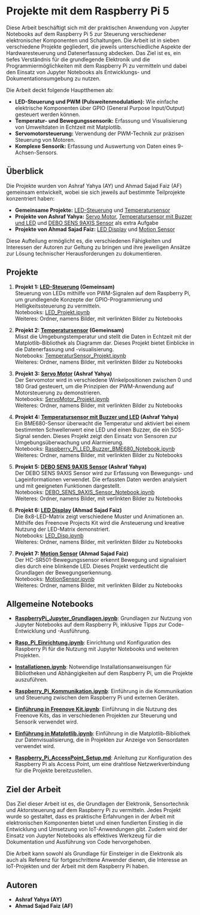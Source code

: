 # Projekte mit dem Raspberry Pi 5

Diese Arbeit beschäftigt sich mit der praktischen Anwendung von Jupyter Notebooks auf dem Raspberry Pi 5 zur Steuerung verschiedener elektronischer Komponenten und Schaltungen. Die Arbeit ist in sieben verschiedene Projekte gegliedert, die jeweils unterschiedliche Aspekte der Hardwaresteuerung und Datenerfassung abdecken. Das Ziel ist es, ein tiefes Verständnis für die grundlegende Elektronik und die Programmiermöglichkeiten mit dem Raspberry Pi zu vermitteln und dabei den Einsatz von Jupyter Notebooks als Entwicklungs- und Dokumentationsumgebung zu nutzen.

Die Arbeit deckt folgende Hauptthemen ab:
- **LED-Steuerung und PWM (Pulsweitenmodulation):** Wie einfache elektrische Komponenten über GPIO (General Purpose Input/Output) gesteuert werden können.
- **Temperatur- und Bewegungssensorik:** Erfassung und Visualisierung von Umweltdaten in Echtzeit mit Matplotlib.
- **Servomotorsteuerung:** Verwendung der PWM-Technik zur präzisen Steuerung von Motoren.
- **Komplexe Sensorik:** Erfassung und Auswertung von Daten eines 9-Achsen-Sensors.


## Überblick

Die Projekte wurden von Ashraf Yahya (AY) und Ahmad Sajad Faiz (AF) gemeinsam entwickelt, wobei sie sich jeweils auf bestimmte Teilprojekte konzentriert haben:
- **Gemeinsame Projekte:** [LED-Steuerung](./LED_Projekt/LED_Projekt.ipynb) und [Temperatursensor](./TempSensor_Projekt/TemperaturSensor_Projekt.ipynb)
- **Projekte von Ashraf Yahya:** [Servo Motor](./ServoMotor_Projekt/ServoMotor_Projekt.ipynb), [Temperatursensor mit Buzzer und LED](./BME680_Buzzer_LED_Projekt/Raspberry_Pi_LED_Buzzer_BME680_Notebook.ipynb) und [DEBO SENS 9AXIS Sensor](./DEBO_SENS_9AXIS/DEBO_SENS_9AXIS_Sensor_Notebook.ipynb) als extra Aufgabe
- **Projekte von Ahmad Sajad Faiz:** [LED Display](./LED_Display/LED_Disp.ipynb) und [Motion Sensor](./Motion_Sensor/MotionSensor.ipynb)

Diese Aufteilung ermöglicht es, die verschiedenen Fähigkeiten und Interessen der Autoren zur Geltung zu bringen und ihre jeweiligen Ansätze zur Lösung technischer Herausforderungen zu dokumentieren.


## Projekte

1. **Projekt 1: [LED-Steuerung](./LED_Projekt/LED_Projekt.ipynb) (Gemeinsam)**  
   Steuerung von LEDs mithilfe von PWM-Signalen auf dem Raspberry Pi, um grundlegende Konzepte der GPIO-Programmierung und Helligkeitssteuerung zu vermitteln.  
   Notebooks: [LED_Projekt.ipynb](./LED_Projekt/LED_Projekt.ipynb)  
   Weiteres: Ordner, namens Bilder, mit verlinkten Bilder zu Notebooks

2. **Projekt 2: [Temperatursensor](./TempSensor_Projekt/TemperaturSensor_Projekt.ipynb) (Gemeinsam)**  
   Misst die Umgebungstemperatur und stellt die Daten in Echtzeit mit der Matplotlib-Bibliothek als Diagramm dar. Dieses Projekt bietet Einblicke in die Datenerfassung und -visualisierung.  
   Notebooks: [TemperaturSensor_Projekt.ipynb](./TempSensor_Projekt/TemperaturSensor_Projekt.ipynb)  
   Weiteres: Ordner, namens Bilder, mit verlinkten Bilder zu Notebooks

3. **Projekt 3: [Servo Motor](./ServoMotor_Projekt/ServoMotor_Projekt.ipynb) (Ashraf Yahya)**  
   Der Servomotor wird in verschiedene Winkelpositionen zwischen 0 und 180 Grad gesteuert, um die Prinzipien der PWM-Anwendung auf Motorsteuerung zu demonstrieren.  
   Notebooks: [ServoMotor_Projekt.ipynb](./ServoMotor_Projekt/ServoMotor_Projekt.ipynb)  
   Weiteres: Ordner, namens Bilder, mit verlinkten Bilder zu Notebooks

4. **Projekt 4: [Temperatursensor mit Buzzer und LED](./BME680_Buzzer_LED_Projekt/Raspberry_Pi_LED_Buzzer_BME680_Notebook.ipynb) (Ashraf Yahya)**  
   Ein BME680-Sensor überwacht die Temperatur und aktiviert bei einem bestimmten Schwellenwert eine LED und einen Buzzer, die ein SOS-Signal senden. Dieses Projekt zeigt den Einsatz von Sensoren zur Umgebungsüberwachung und Alarmierung.  
   Notebooks: [Raspberry_Pi_LED_Buzzer_BME680_Notebook.ipynb](./BME680_Buzzer_LED_Projekt/Raspberry_Pi_LED_Buzzer_BME680_Notebook.ipynb)  
   Weiteres: Ordner, namens Bilder, mit verlinkten Bilder zu Notebooks

5. **Projekt 5: [DEBO SENS 9AXIS Sensor](./DEBO_SENS_9AXIS/DEBO_SENS_9AXIS_Sensor_Notebook.ipynb) (Ashraf Yahya)**  
   Der DEBO SENS 9AXIS Sensor wird zur Erfassung von Bewegungs- und Lageinformationen verwendet. Die erfassten Daten werden analysiert und mit geeigneten Funktionen dargestellt.  
   Notebooks: [DEBO_SENS_9AXIS_Sensor_Notebook.ipynb](./DEBO_SENS_9AXIS/DEBO_SENS_9AXIS_Sensor_Notebook.ipynb)  
   Weiteres: Ordner, namens Bilder, mit verlinkten Bilder zu Notebooks

6. **Projekt 6: [LED Display](./LED_Display/LED_Disp.ipynb) (Ahmad Sajad Faiz)**  
   Die 8x8-LED-Matrix zeigt verschiedene Muster und Animationen an. Mithilfe des Freenove Projects Kit wird die Ansteuerung und kreative Nutzung der LED-Matrix demonstriert.  
   Notebooks: [LED_Disp.ipynb](./LED_Display/LED_Disp.ipynb)  
   Weiteres: Ordner, namens Bilder, mit verlinkten Bilder zu Notebooks

7. **Projekt 7: [Motion Sensor](./Motion_Sensor/MotionSensor.ipynb) (Ahmad Sajad Faiz)**  
   Der HC-SR501-Bewegungssensor erkennt Bewegung und signalisiert dies durch eine blinkende LED. Dieses Projekt verdeutlicht die Grundlagen der Bewegungserkennung.  
   Notebooks: [MotionSensor.ipynb](./Motion_Sensor/MotionSensor.ipynb)  
   Weiteres: Ordner, namens Bilder, mit verlinkten Bilder zu Notebooks
  
    

## Allgemeine Notebooks
- **[RaspberryPi_Jupyter_Grundlagen.ipynb](RaspberryPi_Jupyter_Grundlagen.ipynb)**: 
Grundlagen zur Nutzung von Jupyter Notebooks auf dem Raspberry Pi, inklusive Tipps zur Code-Entwicklung und -Ausführung.

- **[Rasp_Pi_Einrichtung.ipynb](Rasp_Pi_Einrichtung.ipynb)**: 
Einrichtung und Konfiguration des Raspberry Pi für die Nutzung mit Jupyter Notebooks und weiteren Projekten.  

- **[Installationen.ipynb](Installationen.ipynb)**: 
Notwendige Installationsanweisungen für Bibliotheken und Abhängigkeiten auf dem Raspberry Pi, um die Projekte auszuführen.  

- **[Raspberry_Pi_Kommunikation.ipynb](Raspberry_Pi_Kommunikation.ipynb)**: 
Einführung in die Kommunikation und Steuerung zwischen dem Raspberry Pi und externen Geräten.  

- **[Einführung in Freenove Kit.ipynb](Einführung%20in%20Freenove%20Kit.ipynb)**: 
Einführung in die Nutzung des Freenove Kits, das in verschiedenen Projekten zur Steuerung und Sensorik verwendet wird.  

- **[Einführung in Matplotlib.ipynb](Einführung%20in%20Matplotlib.ipynb)**: 
Einführung in die Matplotlib-Bibliothek zur Datenvisualisierung, die in Projekten zur Anzeige von Sensordaten verwendet wird.  

- **[Raspberry_Pi_AccessPoint_Setup.md](RaspberryPi_AccessPoint_Setup.md)**: 
Anleitung zur Konfiguration des Raspberry Pi als Access Point, um eine drahtlose Netzwerkverbindung für die Projekte bereitzustellen.  



## Ziel der Arbeit  

Das Ziel dieser Arbeit ist es, die Grundlagen der Elektronik, Sensortechnik und Aktorsteuerung auf dem Raspberry Pi zu vermitteln. Jedes Projekt wurde so gestaltet, dass es praktische Erfahrungen in der Arbeit mit elektronischen Komponenten bietet und einen fundierten Einstieg in die Entwicklung und Umsetzung von IoT-Anwendungen gibt. Zudem wird der Einsatz von Jupyter Notebooks als effektives Werkzeug für die Dokumentation und Ausführung von Code hervorgehoben.

Die Arbeit kann sowohl als Grundlage für Einsteiger in die Elektronik als auch als Referenz für fortgeschrittene Anwender dienen, die Interesse an IoT-Projekten und der Arbeit mit dem Raspberry Pi haben.

## Autoren

- **Ashraf Yahya (AY)**
- **Ahmad Sajad Faiz (AF)**  
